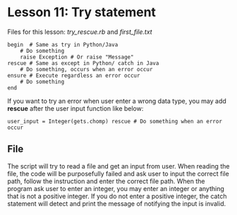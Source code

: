 # Lesson 11: Try statement
Files for this lesson: <i>try_rescue.rb</i> and <i>first_file.txt</i>
<br>
```
begin  # Same as try in Python/Java
    # Do something
    raise Exception # Or raise "Message"
rescue # Same as except in Python/ catch in Java
    # Do something, occurs when an error occur
ensure # Execute regardless an error occur
    # Do something
end 
```

If you want to try an error when user enter a wrong data type, you may add <b>rescue</b> after the user input function like below:

```
user_input = Integer(gets.chomp) rescue # Do something when an error occur
```

## File
The script will try to read a file and get an input from user. When reading the file, the code will be purposefully failed and ask user to input the correct file path, follow the instruction and enter the correct file path. When the program ask user to enter an integer, you may enter an integer or anything that is not a positive integer. If you do not enter a positive integer, the catch statement will detect and print the message of notifying the input is invalid.